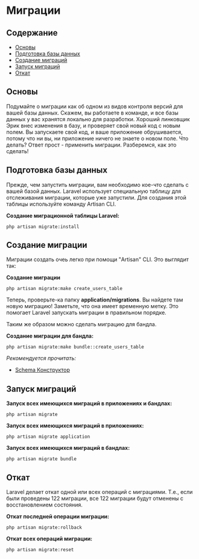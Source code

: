 # Миграции

## Содержание

- [Основы](#the-basics)
- [Подготовка базы данных](#prepping-your-database)
- [Создание миграций](#creating-migrations)
- [Запуск миграций](#running-migrations)
- [Откат](#rolling-back)

<a name="the-basics"></a>
## Основы

Подумайте о миграции как об одном из видов контроля версий для вашей базы данных. Скажем, вы работаете в команде, и все базы данных у вас хранятся локально для разработки. Хороший линковщик Эрик внес изменения в базу, и проверяет свой новый код с новым полем. Вы запускаете свой код, и ваше приложение обрушивается, потому что ни вы, ни приложение ничего не знаете о новом поле. Что делать? Ответ прост - применить миграции. Разберемся, как это сделать!

<a name="prepping-your-database"></a>
## Подготовка базы данных

Прежде, чем запустить миграции, вам необходимо кое-что сделать с вашей базой данных. Laravel использует специальную таблицу для отслеживания миграции, которые уже запустили. Для создания этой таблицы используйте команду Artisan CLI.

**Создание миграционной таблицы Laravel:**

	php artisan migrate:install

<a name="creating-migrations"></a>
## Создание миграции

Миграции создать очеь легко при помощи "Artisan" CLI. Это выглядит так:

**Создание миграции**

	php artisan migrate:make create_users_table

Теперь, проверьте-ка папку **application/migrations**. Вы найдете там новую миграцию! Заметьте, что она имеет временную метку. Это помогает Laravel запускать миграции в правильном порядке.

Таким же образом можно сделать миграцию для бандла. 

**Создание миграции для бандла:**

	php artisan migrate:make bundle::create_users_table

*Рекомендуется прочитать:*

- [Schema Конструктор](/docs/database/schema)

<a name="running-migrations"></a>
## Запуск миграций

**Запуск всех имеющихся миграций в приложениях и бандлах:**

	php artisan migrate

**Запуск всех имеющихся миграций в приложениях:**

	php artisan migrate application

**Запуск всех имеющихся миграций в бандлах:**

	php artisan migrate bundle

<a name="rolling-back"></a>
## Откат

Laravel делает откат одной или всех операций с миграциями. Т.е., если были проведены 122 миграции, все 122 миграции будут отменены с восстановлением состояния.

**Откат последней операции миграции:**

	php artisan migrate:rollback

**Откат всех операций миграции:**

	php artisan migrate:reset
